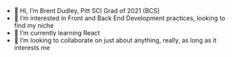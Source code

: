 - 👋 Hi, I’m Brent Dudley, Pitt SCI Grad of 2021 (BCS)
- 👀 I’m interested in Front and Back End Development practices, looking to find my niche
- 🌱 I’m currently learning React
- 💞️ I’m looking to collaborate on just about anything, really, as long as it interests me

<!---
bdudley23/bdudley23 is a ✨ special ✨ repository because its `README.md` (this file) appears on your GitHub profile.
You can click the Preview link to take a look at your changes.
--->
